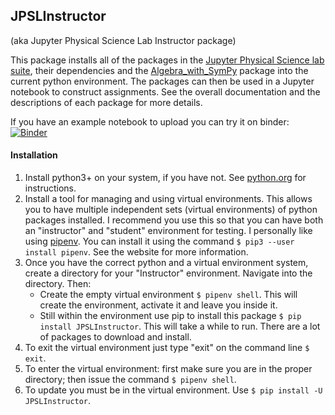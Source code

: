 ## JPSLInstructor
(aka Jupyter Physical Science Lab Instructor package)

This package installs all of the packages in the 
[Jupyter Physical Science lab suite](https://github.com/JupyterPhysSciLab), 
their dependencies and the [Algebra_with_SymPy](https://github.com/gutow/Algebra_with_Sympy)
package into the current python environment. The packages can then be used 
in a Jupyter notebook to construct assignments. See the overall 
documentation and the descriptions of each package for more details.

If you have an example notebook to upload you can try it on binder:
[![Binder](https://mybinder.org/badge_logo.svg)](https://mybinder.org/v2/gh/JupyterPhysSciLab/JPSLInstructor.git/HEAD)

#### Installation
1. Install python3+ on your system, if you have not. See 
   [python.org](https://python.org) for instructions.
1. Install a tool for managing and using virtual environments. This 
   allows you to have multiple independent sets (virtual environments)
   of python packages installed. I recommend you use this so
   that you can have both an "instructor" and "student" environment for
   testing. I personally like using
   [pipenv](https://pipenv.pypa.io/en/latest/). You can install it using
   the command `$ pip3 --user install pipenv`. See the website for more
   information.
1. Once you have the correct python and a virtual environment system,
   create a directory for your "Instructor" environment. Navigate into
   the directory. Then:
   * Create the empty virtual environment `$ pipenv shell`. This will
    create the environment, activate it and leave you inside it.
   * Still within the environment use pip to install this package
    `$ pip install JPSLInstructor`. This will take a while to run. There
     are a lot of packages to download and install.
1. To exit the virtual environment just type "exit" on the command line
   `$ exit`.
1. To enter the virtual environment: first make sure you are in the proper 
   directory; then issue the command `$ pipenv shell`.
1. To update you must be in the virtual environment. Use 
   `$ pip install -U JPSLInstructor`.